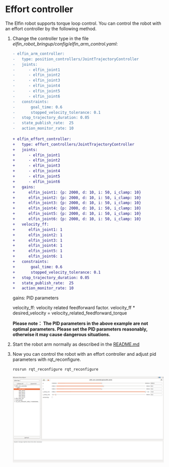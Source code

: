 Effort controller
====

The Elfin robot supports torque loop control. You can control the robot with an effort controller by the following method.

1. Change the controller type in the file *elfin_robot_bringup/config/elfin_arm_control.yaml*:

    ```diff
    - elfin_arm_controller:
    -   type: position_controllers/JointTrajectoryController
    -   joints:
    -      - elfin_joint1
    -      - elfin_joint2
    -      - elfin_joint3
    -      - elfin_joint4
    -      - elfin_joint5
    -      - elfin_joint6
    -   constraints:
    -       goal_time: 0.6
    -       stopped_velocity_tolerance: 0.1
    -   stop_trajectory_duration: 0.05
    -   state_publish_rate:  25
    -   action_monitor_rate: 10

    + elfin_effort_controller:
    +   type: effort_controllers/JointTrajectoryController
    +   joints:
    +      - elfin_joint1
    +      - elfin_joint2
    +      - elfin_joint3
    +      - elfin_joint4
    +      - elfin_joint5
    +      - elfin_joint6
    +   gains:
    +      elfin_joint1: {p: 2000, d: 10, i: 50, i_clamp: 10}
    +      elfin_joint2: {p: 2000, d: 10, i: 50, i_clamp: 10}
    +      elfin_joint3: {p: 2000, d: 10, i: 50, i_clamp: 10}
    +      elfin_joint4: {p: 2000, d: 10, i: 50, i_clamp: 10}
    +      elfin_joint5: {p: 2000, d: 10, i: 50, i_clamp: 10}
    +      elfin_joint6: {p: 2000, d: 10, i: 50, i_clamp: 10}
    +   velocity_ff:
    +      elfin_joint1: 1
    +      elfin_joint2: 1
    +      elfin_joint3: 1
    +      elfin_joint4: 1
    +      elfin_joint5: 1
    +      elfin_joint6: 1
    +   constraints:
    +       goal_time: 0.6
    +       stopped_velocity_tolerance: 0.1
    +   stop_trajectory_duration: 0.05
    +   state_publish_rate:  25
    +   action_monitor_rate: 10

    ```

    gains: PID parameters
    
    velocity_ff: velocity related feedforward factor. velocity_ff * desired_velocity = velocity_related_feedforward_torque

    **Please note： The PID parameters in the above example are not optimal parameters. Please set the PID parameters reasonably, otherwise it may cause dangerous situations.**

2. Start the robot arm normally as described in the [README.md](../README.md)

3. Now you can control the robot with an effort controller and adjust pid parameters with rqt_reconfigure.

    ```sh
    rosrun rqt_reconfigure rqt_reconfigure
    ```

    ![pid_reconfigure](images/pid_reconfigure.png)